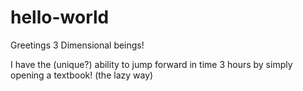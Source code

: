 # hello-world

Greetings 3 Dimensional beings!

I have the (unique?) ability to jump forward in time 3 hours by simply opening a textbook! (the lazy way)
